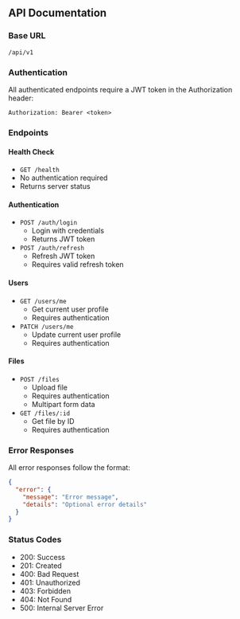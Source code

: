 ## API Documentation

### Base URL
`/api/v1`

### Authentication
All authenticated endpoints require a JWT token in the Authorization header:
```
Authorization: Bearer <token>
```

### Endpoints

#### Health Check
- `GET /health`
- No authentication required
- Returns server status

#### Authentication
- `POST /auth/login`
  - Login with credentials
  - Returns JWT token
- `POST /auth/refresh`
  - Refresh JWT token
  - Requires valid refresh token

#### Users
- `GET /users/me`
  - Get current user profile
  - Requires authentication
- `PATCH /users/me`
  - Update current user profile
  - Requires authentication

#### Files
- `POST /files`
  - Upload file
  - Requires authentication
  - Multipart form data
- `GET /files/:id`
  - Get file by ID
  - Requires authentication

### Error Responses
All error responses follow the format:
```json
{
  "error": {
    "message": "Error message",
    "details": "Optional error details"
  }
}
```

### Status Codes
- 200: Success
- 201: Created
- 400: Bad Request
- 401: Unauthorized
- 403: Forbidden
- 404: Not Found
- 500: Internal Server Error
